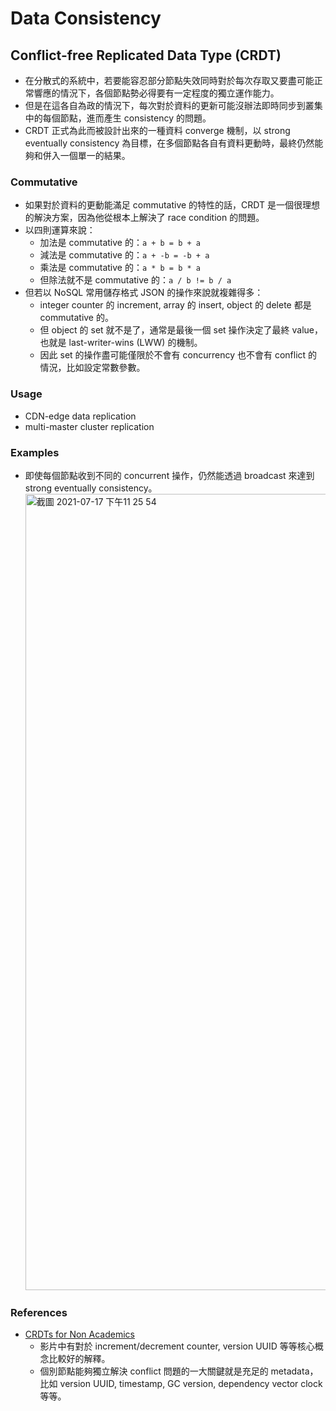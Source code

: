 # Data Consistency

## Conflict-free Replicated Data Type (CRDT)
- 在分散式的系統中，若要能容忍部分節點失效同時對於每次存取又要盡可能正常響應的情況下，各個節點勢必得要有一定程度的獨立運作能力。
- 但是在這各自為政的情況下，每次對於資料的更新可能沒辦法即時同步到叢集中的每個節點，進而產生 consistency 的問題。
- CRDT 正式為此而被設計出來的一種資料 converge 機制，以 strong eventually consistency 為目標，在多個節點各自有資料更動時，最終仍然能夠和併入一個單一的結果。

### Commutative
- 如果對於資料的更動能滿足 commutative 的特性的話，CRDT 是一個很理想的解決方案，因為他從根本上解決了 race condition 的問題。
- 以四則運算來說：
  - 加法是 commutative 的：`a + b = b + a`
  - 減法是 commutative 的：`a + -b = -b + a`
  - 乘法是 commutative 的：`a * b = b * a`
  - 但除法就不是 commutative 的：`a / b != b / a`
- 但若以 NoSQL 常用儲存格式 JSON 的操作來說就複雜得多：
  - integer counter 的 increment, array 的 insert, object 的 delete 都是 commutative 的。
  - 但 object 的 set 就不是了，通常是最後一個 set 操作決定了最終 value，也就是 last-writer-wins (LWW) 的機制。
  - 因此 set 的操作盡可能僅限於不會有 concurrency 也不會有 conflict 的情況，比如設定常數參數。

### Usage
- CDN-edge data replication
- multi-master cluster replication

### Examples
- 即使每個節點收到不同的 concurrent 操作，仍然能透過 broadcast 來達到 strong eventually consistency。
  <img width="1274" alt="截圖 2021-07-17 下午11 25 54" src="https://user-images.githubusercontent.com/26277801/126041776-c528572b-732d-4c51-8692-722d35ff5ca8.png">

### References
- [CRDTs for Non Academics](https://www.youtube.com/watch?v=vBU70EjwGfw)
  - 影片中有對於 increment/decrement counter, version UUID 等等核心概念比較好的解釋。
  - 個別節點能夠獨立解決 conflict 問題的一大關鍵就是充足的 metadata，比如 version UUID, timestamp, GC version, dependency vector clock 等等。
